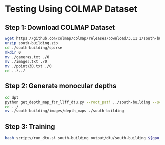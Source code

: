# Testing Using COLMAP Dataset

## Step 1: Download COLMAP Dataset

```bash
wget https://github.com/colmap/colmap/releases/download/3.11.1/south-building.zip
unzip south-building.zip
cd ./south-building/sparse
mkdir 0
mv ./cameras.txt ./0
mv ./images.txt ./0
mv ./points3D.txt ./0
cd ../../
```

## Step 2: Generate monocular depths

```bash
cd dpt
python get_depth_map_for_llff_dtu.py --root_path ../south-building --scenes images
cd ../
mv ./south-building/images/depth_maps ./south-building
```

## Step 3: Training

```bash
bash scripts/run_dtu.sh south-building output/dtu/south-building ${gpu_id}
```
